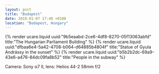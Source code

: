 ```yaml
---
layout: post
title: "Budapest"
date: 2018-01-07 17:40 +0100
location: "Budapest, Hungary"
---
```


{% render ucare.liquid uuid:"9b5eaabd-2ce6-4df8-8270-05f13063abfd" title:"The Hungarian Parliament Building" %}
{% render ucare.liquid uuid:"dfbaa6e4-5a42-4708-b064-d64885b4804f" title:"Statue of Gyula Andrássy in the sunset" %}
{% render ucare.liquid uuid:"b5b2b2dc-69a9-43e6-a476-84dc09fa8b52" title:"People in the subway" %}

Camera: Sony α7 II, lens: Helios 44-2 58mm f/2